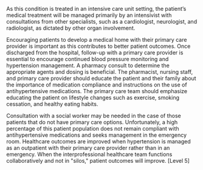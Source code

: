 As this condition is treated in an intensive care unit setting, the patient’s medical treatment will be managed primarily by an intensivist with consultations from other specialists, such as a cardiologist, neurologist, and radiologist, as dictated by other organ involvement.

Encouraging patients to develop a medical home with their primary care provider is important as this contributes to better patient outcomes. Once discharged from the hospital, follow-up with a primary care provider is essential to encourage continued blood pressure monitoring and hypertension management. A pharmacy consult to determine the appropriate agents and dosing is beneficial. The pharmacist, nursing staff, and primary care provider should educate the patient and their family about the importance of medication compliance and instructions on the use of antihypertensive medications. The primary care team should emphasize educating the patient on lifestyle changes such as exercise, smoking cessation, and healthy eating habits.

Consultation with a social worker may be needed in the case of those patients that do not have primary care options. Unfortunately, a high percentage of this patient population does not remain compliant with antihypertensive medications and seeks management in the emergency room. Healthcare outcomes are improved when hypertension is managed as an outpatient with their primary care provider rather than in an emergency. When the interprofessional healthcare team functions collaboratively and not in "silos," patient outcomes will improve. [Level 5]